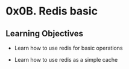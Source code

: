 # 0x0B. Redis basic

## Learning Objectives

* Learn how to use redis for basic operations

* Learn how to use redis as a simple cache
